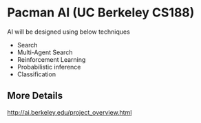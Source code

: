 # Pacman AI (UC Berkeley CS188)

<p>AI will be designed using below techniques</p>

<ul>
<li>Search</li>
<li>Multi-Agent Search</li>
<li>Reinforcement Learning</li>
<li>Probabilistic inference</li>
<li>Classification</li>
</ul>


## More Details
http://ai.berkeley.edu/project_overview.html
